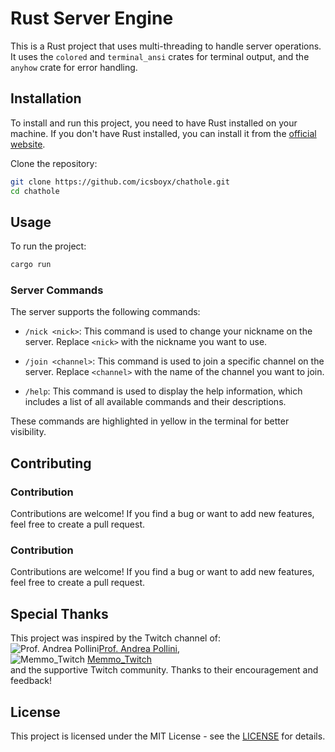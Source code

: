 
# Rust Server Engine

This is a Rust project that uses multi-threading to handle server operations. It uses the `colored` and `terminal_ansi` crates for terminal output, and the `anyhow` crate for error handling.

## Installation

To install and run this project, you need to have Rust installed on your machine. If you don't have Rust installed, you can install it from the [official website](https://www.rust-lang.org/tools/install).

Clone the repository:

```bash
git clone https://github.com/icsboyx/chathole.git
cd chathole
```

## Usage

To run the project:

```bash
cargo run
```
### Server Commands

The server supports the following commands:

- `/nick <nick>`: This command is used to change your nickname on the server. Replace `<nick>` with the nickname you want to use.

- `/join <channel>`: This command is used to join a specific channel on the server. Replace `<channel>` with the name of the channel you want to join.

- `/help`: This command is used to display the help information, which includes a list of all available commands and their descriptions.

These commands are highlighted in yellow in the terminal for better visibility.


## Contributing
### Contribution
Contributions are welcome! If you find a bug or want to add new features, feel free to create a pull request.

### Contribution
Contributions are welcome! If you find a bug or want to add new features, feel free to create a pull request.

## Special Thanks

This project was inspired by the Twitch channel of:\
![Prof. Andrea Pollini](https://static-cdn.jtvnw.net/jtv_user_pictures/b4199595-d595-4788-9f04-f4aa370e902a-profile_image-70x70.png)[Prof. Andrea Pollini](https://www.twitch.tv/profandreapollini),\
![Memmo_Twitch](https://static-cdn.jtvnw.net/jtv_user_pictures/93321124-9685-4bf5-9abd-85967497553f-profile_image-70x70.png)
[Memmo_Twitch](https://www.twitch.tv/memmo_twitch)\
and  the supportive Twitch community. Thanks to their encouragement and feedback!



## License

This project is licensed under the MIT License - see the [LICENSE](https://www.mit.edu/~amini/LICENSE.md) for details.